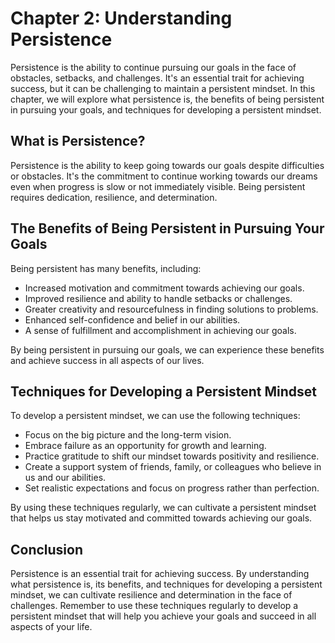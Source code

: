 Chapter 2: Understanding Persistence
====================================

Persistence is the ability to continue pursuing our goals in the face of obstacles, setbacks, and challenges. It's an essential trait for achieving success, but it can be challenging to maintain a persistent mindset. In this chapter, we will explore what persistence is, the benefits of being persistent in pursuing your goals, and techniques for developing a persistent mindset.

What is Persistence?
--------------------

Persistence is the ability to keep going towards our goals despite difficulties or obstacles. It's the commitment to continue working towards our dreams even when progress is slow or not immediately visible. Being persistent requires dedication, resilience, and determination.

The Benefits of Being Persistent in Pursuing Your Goals
-------------------------------------------------------

Being persistent has many benefits, including:

* Increased motivation and commitment towards achieving our goals.
* Improved resilience and ability to handle setbacks or challenges.
* Greater creativity and resourcefulness in finding solutions to problems.
* Enhanced self-confidence and belief in our abilities.
* A sense of fulfillment and accomplishment in achieving our goals.

By being persistent in pursuing our goals, we can experience these benefits and achieve success in all aspects of our lives.

Techniques for Developing a Persistent Mindset
----------------------------------------------

To develop a persistent mindset, we can use the following techniques:

* Focus on the big picture and the long-term vision.
* Embrace failure as an opportunity for growth and learning.
* Practice gratitude to shift our mindset towards positivity and resilience.
* Create a support system of friends, family, or colleagues who believe in us and our abilities.
* Set realistic expectations and focus on progress rather than perfection.

By using these techniques regularly, we can cultivate a persistent mindset that helps us stay motivated and committed towards achieving our goals.

Conclusion
----------

Persistence is an essential trait for achieving success. By understanding what persistence is, its benefits, and techniques for developing a persistent mindset, we can cultivate resilience and determination in the face of challenges. Remember to use these techniques regularly to develop a persistent mindset that will help you achieve your goals and succeed in all aspects of your life.

